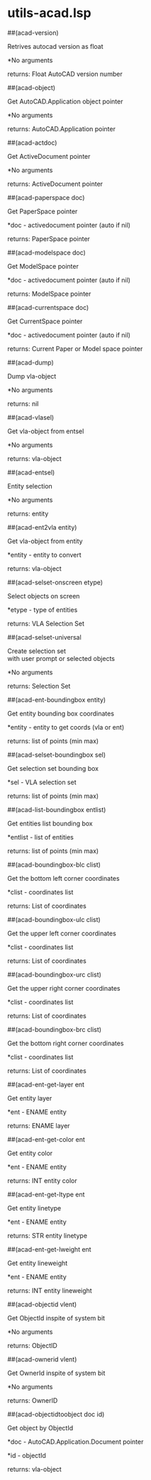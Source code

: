 # utils-acad.lsp
##(acad-version)
Retrives autocad version as float
*No arguments
returns: Float AutoCAD version number
##(acad-object)
Get AutoCAD.Application object pointer
*No arguments
returns: AutoCAD.Application pointer
##(acad-actdoc)
Get ActiveDocument pointer
*No arguments
returns: ActiveDocument pointer
##(acad-paperspace doc)
Get PaperSpace pointer
*doc - activedocument pointer (auto if nil)
returns: PaperSpace pointer
##(acad-modelspace doc)
Get ModelSpace pointer
*doc - activedocument pointer (auto if nil)
returns: ModelSpace pointer
##(acad-currentspace doc)
Get CurrentSpace pointer
*doc - activedocument pointer (auto if nil)
returns: Current Paper or Model space pointer
##(acad-dump)
Dump vla-object
*No arguments
returns: nil
##(acad-vlasel)
Get vla-object from entsel
*No arguments
returns: vla-object
##(acad-entsel)
Entity selection
*No arguments
returns: entity
##(acad-ent2vla entity)
Get vla-object from entity
*entity - entity to convert
returns: vla-object
##(acad-selset-onscreen etype)
Select objects on screen
*etype - type of entities
returns: VLA Selection Set
##(acad-selset-universal
Create selection set <br/> with user prompt or selected objects
*No arguments
returns: Selection Set
##(acad-ent-boundingbox entity)
Get entity bounding box coordinates
*entity - entity to get coords (vla or ent)
returns: list of points (min max)
##(acad-selset-boundingbox sel)
Get selection set bounding box
*sel - VLA selection set
returns: list of points (min max)
##(acad-list-boundingbox entlist)
Get entities list bounding box
*entlist - list of entities
returns: list of points (min max)
##(acad-boundingbox-blc clist)
Get the bottom left corner coordinates
*clist - coordinates list
returns: List of coordinates
##(acad-boundingbox-ulc clist)
Get the upper left corner coordinates
*clist - coordinates list
returns: List of coordinates
##(acad-boundingbox-urc clist)
Get the upper right corner coordinates
*clist - coordinates list
returns: List of coordinates
##(acad-boundingbox-brc clist)
Get the bottom right corner coordinates
*clist - coordinates list
returns: List of coordinates
##(acad-ent-get-layer ent
Get entity layer
*ent - ENAME entity
returns: ENAME layer
##(acad-ent-get-color ent
Get entity color
*ent - ENAME entity
returns: INT entity color
##(acad-ent-get-ltype ent
Get entity linetype
*ent - ENAME entity
returns: STR entity linetype
##(acad-ent-get-lweight ent
Get entity lineweight
*ent - ENAME entity
returns: INT entity lineweight
##(acad-objectid vlent)
Get ObjectId inspite of system bit
*No arguments
returns: ObjectID
##(acad-ownerid vlent)
Get OwnerId inspite of system bit
*No arguments
returns: OwnerID
##(acad-objectidtoobject doc id)
Get object by ObjectId
*doc - AutoCAD.Application.Document pointer
*id - objectId
returns: vla-object
